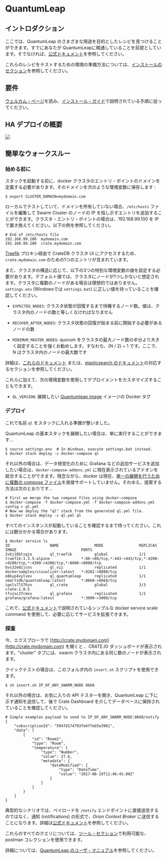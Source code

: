 # QuantumLeap

## イントロダクション

ここでは、QuantumLeap のさまざまな用途を目的としたレシピを見つけることができます。すでにあなたが QuantumLeapに精通していることを前提としてい ます。そでなければ、[公式ドキュメント](https://smartsdk.github.io/ngsi-timeseries-api/)を参照してください。

これらのレシピをテストするための環境の準備方法については、[インストールのセクション](../../installation.md)を参照してください。

## 要件

[ウェルカム・ページ](../../index.md)を読み、[インストール・ガイド](../../installation.md)で説明されている手順に従ってください。

## HA デプロイの概要

<img src='http://g.gravizo.com/g?
  digraph G {
      rankdir=LR;
      	compound=true;
      	node [shape="record" style="filled"];
      	splines=line;
      	Client [fillcolor="aliceblue"];
      	subgraph cluster {
      		label="3-Nodes Docker Swarm Cluster";
      		"Traefik" [fillcolor="aliceblue"];
      		"Swarm LB" [fillcolor="aliceblue"];
      		subgraph cluster_0 {
      			label="QuantumLeap";
                QL2 [fillcolor="aliceblue"];
                QL1 [fillcolor="aliceblue"];
                QL3 [fillcolor="aliceblue"];
      		}
      		subgraph cluster_1 {
      			label="CrateDB stack";
      			Crate1 [fillcolor="aliceblue"];
      			Crate2 [fillcolor="aliceblue"];
      			Crate3 [fillcolor="aliceblue"];
      		}
      		subgraph cluster_2 {
      			label="Grafana";
      			Grafana1 [fillcolor="aliceblue"];
      		}
      	}
      	Client -> "Swarm LB" [label="8668",lhead=cluster_0];
      	Client -> "Traefik" [label="4200",lhead=cluster_0];
      	Client -> "Grafana1" [label="3000",lhead=cluster_0];
      	"Swarm LB" -> {QL1,QL2,QL3};
      	Traefik -> Crate1 [lhead=cluster_1];
        Grafana1 -> Crate1 [lhead=cluster_1];
      	QL1 -> Crate1 [lhead=cluster_1];
      	QL2 -> Crate1 [lhead=cluster_1];
      	QL3 -> Crate1 [lhead=cluster_1];
      	Crate1 -> {Crate2, Crate3} [dir="both"];
        Crate2 -> {Crate3} [dir="both"];
  }
'>


## 簡単なウォークスルー

### 始める前に

スタックを起動する前に、docker クラスタのエントリ・ポイントのドメインを定義する必要があります。そのドメインを次のような環境変数に保存します :

```
$ export CLUSTER_DOMAIN=mydomain.com
```

ローカルでテストしていて、ドメインを所有していない場合、`/etc/hosts` ファイルを編集して Swarm Cluster のノードの IP を指し示すエントリを追加することができます。クラスタ・エントリ・ポイントの場合は、192.168.99.100 を IP で置き換えてください。以下の例を参照してください。

```
# End of /etc/hosts file
192.168.99.100  mydomain.com
192.168.99.100  crate.mydomain.com
```

[Traefik](https://traefik.io) プロキシ経由で CrateDB クラスタ UI にアクセスするため、`crate.mydomain.com` のための1つのエントリが含まれています。

また、クラスタの構造に応じて、以下の3つの特別な環境変数の値を設定する必要があります。デフォルト値では、クラスタにノードが1つしかないと想定されます。クラスタに複数のノードがある場合は理想的ではありません。`settings.env` (Windowsでは `settings.bat`) に正しい値を持っていることを確認してください。

- `EXPECTED_NODES`: クラスタ状態が回復するまで待機するノード数。値は、クラスタ内のノードの数と等しくなければなりません

- `RECOVER_AFTER_NODES`: クラスタ状態の回復が始まる前に開始する必要があるノードの数

- `MINIMUM_MASTER_NODES`: quorum をクラスタの最大ノード数の半分より大きく設定することを強くお勧めします。すなわち、(N / 2) + 1 です。ここで、N はクラスタ内のノードの最大数です

詳細は、[これらのドキュメント](https://crate.io/docs/crate/guide/en/latest/scale/multi_node_setup.html#id10) または、[elasticsearch のドキュメント](https://www.elastic.co/guide/en/elasticsearch/reference/current/modules-gateway.html)の対応するセクションを参照してください。

これらに加えて、次の環境変数を使用してデプロイメントをカスタマイズすることもできます。

- `QL_VERSION`: 展開したい [Quantumleap image](https://hub.docker.com/r/smartsdk/quantumleap/) イメージの Docker タグ

### デプロイ

これで名前 `ql` をスタックに入れる準備が整いました。

QuantumLeap の基本スタックを展開したい場合は、単に実行することができます...

```
$ source settings.env  # In Windows, execute settings.bat instead.
$ docker stack deploy -c docker-compose ql
```

それ以外の場合は、データ視覚化のために Grafana などの追加サービスを追加したい場合は、`docker-compose-addons.yml` に現在表示されているアドオンを統合することができます。残念ながら、docker は現在、[単一の展開を行うために複数の compose ファイル](https://github.com/moby/moby/issues/30127)を直接サポートしていません。それゆえ、提案する方法は次のとおりです...

```
# First we merge the two compose files using docker-compose
$ docker-compose -f docker-compose.yml -f docker-compose-addons.yml config > ql.yml
# Now we deploy the "ql" stack from the generated ql.yml file.
$ docker stack deploy -c ql.yml ql
```

すべてのインスタンスが起動していることを確認するまで待ってください。これには数分かかる場合があります。

```
$ docker service ls
ID                  NAME                MODE                REPLICAS            IMAGE                             PORTS
2vbj18blsqje        ql_traefik          global              1/1                 traefik:1.3.5-alpine              *:80->80/tcp,*:443->443/tcp,*:4200->4200/tcp,*:4300->4300/tcp,*:8080->8080/tcp
bvs32e81jcns        ql_viz              replicated          1/1                 dockersamples/visualizer:latest   *:8282->8080/tcp
e8kyp4vylvev        ql_quantumleap      replicated          1/1                 smartsdk/quantumleap:latest       *:8668->8668/tcp
ignls7l57hzn        ql_crate            global              3/3                 crate:1.0.5
tfszxc2fcmxx        ql_grafana          replicated          1/1                 grafana/grafana:latest            *:3000->3000/tcp
```

これで、[公式ドキュメント](https://docs.docker.com/engine/swarm/swarm-tutorial/scale-service/)で説明されているシンプルな docker service scale command を使用して、必要に応じてサービスを拡張できます。

### 探査

今、エクスプローラで [http://crate.mydomain.com](http://crate.mydomain.com) を開くと 、CRATE.IO ダッシュボードが表示されます。"cluster" タブには、swarm クラスタ内にある同じ数のノードが表示されます。

クイックテストの場合は、このフォルダ内の `insert.sh` スクリプトを使用できます。

```
$ sh insert.sh IP_OF_ANY_SWARM_NODE 8668
```

それ以外の場合は、お気に入りの API テスターを開き、QuantumLeap に下に示す通知を送信して、後で Crate Dashboard を介してデータベースに保持されていることを確認してください。

```
# Simple examples payload to send to IP_OF_ANY_SWARM_NODE:8668/notify
{
    "subscriptionId": "5947d174793fe6f7eb5e3961",
    "data": [
        {
            "id": "Room1",
            "type": "Room",
            "temperature": {
                "type": "Number",
                "value": 27.6,
                "metadata": {
                    "dateModified": {
                        "type": "DateTime",
                        "value": "2017-06-19T11:46:45.00Z"
                    }
                }
            }
        }
    ]
}
```

典型的なシナリオでは、ペイロードを `/notify` エンドポイントに直接送信するのではなく、通知 (notifications) の形式で、*Orion Context Broker* に送信することになります。詳細は[公式ドキュメント](https://smartsdk.github.io/ngsi-timeseries-api/)を参照してください。

これらのすべてのクエリについては、[ツール・セクション](../../tools/readme.md)で利用可能な、postman コレクションを使用できます。

詳細については、[QuantumLeap のユーザ・マニュアル](https://smartsdk.github.io/ngsi-timeseries-api/)を参照してください。
